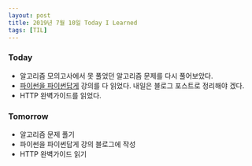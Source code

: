 ```yaml
---
layout: post
title: 2019년 7월 10일 Today I Learned
tags: [TIL]
---
```


### Today
* 알고리즘 모의고사에서 못 풀었던 알고리즘 문제를 다시 풀어보았다.
* [파이썬을 파이썬답게](https://programmers.co.kr/learn/courses/4008) 강의를 다 읽었다. 내일은 블로그 포스트로 정리해야 겠다.
* HTTP 완벽가이드를 읽었다.

### Tomorrow
* 알고리즘 문제 풀기
* 파이썬을 파이썬답게 강의 블로그에 작성
* HTTP 완벽가이드 읽기